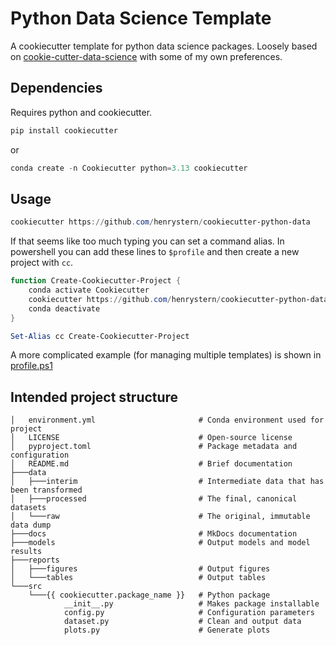 # Python Data Science Template

A cookiecutter template for python data science packages. Loosely based on [cookie-cutter-data-science](https://github.com/drivendataorg/cookiecutter-data-science/) with some of my own preferences.

## Dependencies

Requires python and cookiecutter.

```powershell
pip install cookiecutter
```

or

```powershell
conda create -n Cookiecutter python=3.13 cookiecutter
```

## Usage

```powershell
cookiecutter https://github.com/henrystern/cookiecutter-python-data
```

If that seems like too much typing you can set a command alias.
In powershell you can add these lines to `$profile` and then create a new project with `cc`.
```powershell
function Create-Cookiecutter-Project {
    conda activate Cookiecutter
    cookiecutter https://github.com/henrystern/cookiecutter-python-data
    conda deactivate
}

Set-Alias cc Create-Cookiecutter-Project
```

A more complicated example (for managing multiple templates) is shown in [profile.ps1](examples/profile.ps1)

## Intended project structure

```
│   environment.yml                       # Conda environment used for project
│   LICENSE                               # Open-source license
│   pyproject.toml                        # Package metadata and configuration
│   README.md                             # Brief documentation
├───data
│   ├───interim                           # Intermediate data that has been transformed
│   ├───processed                         # The final, canonical datasets
│   └───raw                               # The original, immutable data dump
├───docs                                  # MkDocs documentation
├───models                                # Output models and model results
├───reports
│   ├───figures                           # Output figures
│   └───tables                            # Output tables
└───src
    └───{{ cookiecutter.package_name }}   # Python package
            __init__.py                   # Makes package installable
            config.py                     # Configuration parameters
            dataset.py                    # Clean and output data
            plots.py                      # Generate plots
```
